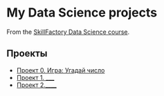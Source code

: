 # My Data Science projects

From the [SkillFactory Data Science course](https://skillfactory.ru/data-scientist).

## Проекты

* [Проект 0. Игра: Угадай число](https://github.com/KirillJbt/sf_data_science/blob/main/project_0/game__core_v4.py)
* [Проект 1. ___]()
* [Проект 2.____]()